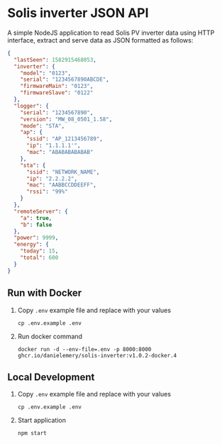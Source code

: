 # Solis inverter JSON API

A simple NodeJS application to read Solis PV inverter data using HTTP interface, extract and serve data as JSON formatted as follows:

```json
{
  "lastSeen": 1582915468053,
  "inverter": {
    "model": "0123",
    "serial": "1234567890ABCDE",
    "firmwareMain": "0123",
    "firmwareSlave": "0122"
  },
  "logger": {
    "serial": "1234567890",
    "version": "MW_08_0501_1.58",
    "mode": "STA",
    "ap": {
      "ssid": "AP_1213456789",
      "ip": "1.1.1.1'",
      "mac": "ABABABABABAB"
    },
    "sta": {
      "ssid": "NETWORK_NAME",
      "ip": "2.2.2.2",
      "mac": "AABBCCDDEEFF",
      "rssi": "99%"
    }
  },
  "remoteServer": {
    "a": true,
    "b": false
  },
  "power": 9999,
  "energy": {
    "today": 15,
    "total": 600
  }
}
```

## Run with Docker

1. Copy `.env` example file and replace with your values

   ```
   cp .env.example .env
   ```
2. Run docker command
   ```
   docker run -d --env-file=.env -p 8000:8000 ghcr.io/danielemery/solis-inverter:v1.0.2-docker.4
   ```

## Local Development

1. Copy `.env` example file and replace with your values

   ```
   cp .env.example .env
   ```

2. Start application

   ```
   npm start
   ```
